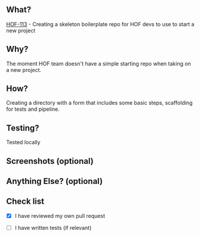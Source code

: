 ## What? 

[HOF-113](https://collaboration.homeoffice.gov.uk/jira/browse/HOFF-113) - Creating a skeleton boilerplate repo for HOF devs to use to start a new project

## Why? 

The moment HOF team doesn't have a simple starting repo when taking on a new project.

## How? 

Creating a directory with a form that includes some basic steps, scaffolding for tests and pipeline. 

## Testing?

Tested locally

## Screenshots (optional)
## Anything Else? (optional)
## Check list

- [X] I have reviewed my own pull request
- [ ] I have written tests (if relevant)


